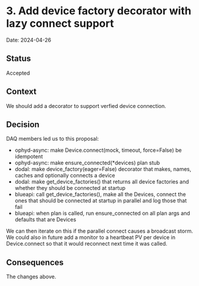 # 3. Add device factory decorator with lazy connect support

Date: 2024-04-26

## Status

Accepted

## Context

We should add a decorator to support verfied device connection.

## Decision

DAQ members led us to this proposal:

- ophyd-async: make Device.connect(mock, timeout, force=False) be idempotent
- ophyd-async: make ensure_connected(\*devices) plan stub
- dodal: make device_factory(eager=False) decorator that makes, names, caches and optionally connects a device
- dodal: make get_device_factories() that returns all device factories and whether they should be connected at startup
- blueapi: call get_device_factories(), make all the Devices, connect the ones that should be connected at startup in parallel and log those that fail
- blueapi: when plan is called, run ensure_connected on all plan args and defaults that are Devices

We can then iterate on this if the parallel connect causes a broadcast storm. We could also in future add a monitor to a heartbeat PV per device in Device.connect so that it would reconnect next time it was called.

## Consequences

The changes above.
